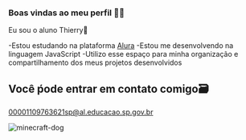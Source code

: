 ### Boas vindas ao meu perfil 👾🤡

Eu sou o aluno Thierry🦒

-Estou estudando na plataforma [Alura]( https://cursos.alura.com.br )
-Estou me desenvolvendo na linguagem JavaScript
-Utilizo esse espaço para minha organização e compartilhamento dos meus projetos desenvolvidos



## Você ṕode entrar em contato comigo🗃


00001109763621sp@al.educacao.sp.gov.br



![minecraft-dog](https://github.com/Thierry777kk/Thierry777kk/assets/169839339/5d798912-c698-4736-8e1e-f7290a60bcd5)
